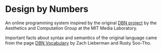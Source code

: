 # Design by Numbers

An online programming system inspired by the original [DBN project](https://dbn.media.mit.edu/) by the Aesthetics and Computation Group at the MIT Media Laboratory. 

Important facts about syntax and semantics of the original language came from the page [DBN Vocabulary](https://dbn.media.mit.edu/info/vocabulary.html) by Zach Lieberman and Rusty Soo-Tho.
